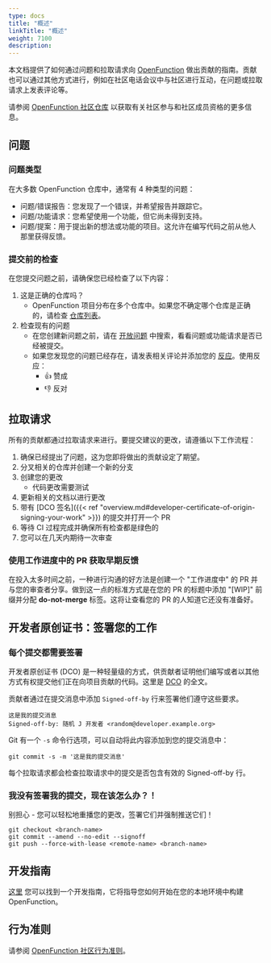 ```yaml
---
type: docs
title: "概述"
linkTitle: "概述"
weight: 7100
description:
---
```


本文档提供了如何通过问题和拉取请求向 [OpenFunction](https://github.com/OpenFunction) 做出贡献的指南。贡献也可以通过其他方式进行，例如在社区电话会议中与社区进行互动，在问题或拉取请求上发表评论等。

请参阅 [OpenFunction 社区仓库](https://github.com/OpenFunction/community) 以获取有关社区参与和社区成员资格的更多信息。

## 问题

### 问题类型

在大多数 OpenFunction 仓库中，通常有 4 种类型的问题：

- 问题/错误报告：您发现了一个错误，并希望报告并跟踪它。
- 问题/功能请求：您希望使用一个功能，但它尚未得到支持。
- 问题/提案：用于提出新的想法或功能的项目。这允许在编写代码之前从他人那里获得反馈。

### 提交前的检查

在您提交问题之前，请确保您已经检查了以下内容：

1. 这是正确的仓库吗？
    - OpenFunction 项目分布在多个仓库中。如果您不确定哪个仓库是正确的，请检查 [仓库列表](https://github.com/OpenFunction)。
2. 检查现有的问题
    - 在您创建新问题之前，请在 [开放问题](https://github.com/OpenFunction/OpenFunction/issues) 中搜索，看看问题或功能请求是否已经被提交。
    - 如果您发现您的问题已经存在，请发表相关评论并添加您的 [反应](https://github.com/blog/2119-add-reaction-to-pull-requests-issues-and-comments)。使用反应：
        - 👍 赞成
        - 👎 反对

## 拉取请求

所有的贡献都通过拉取请求来进行。要提交建议的更改，请遵循以下工作流程：

1. 确保已经提出了问题，这为您即将做出的贡献设定了期望。
2. 分叉相关的仓库并创建一个新的分支
3. 创建您的更改
    - 代码更改需要测试
4. 更新相关的文档以进行更改
5. 带有 [DCO 签名]({{< ref "overview.md#developer-certificate-of-origin-signing-your-work" >}}) 的提交并打开一个 PR
6. 等待 CI 过程完成并确保所有检查都是绿色的
7. 您可以在几天内期待一次审查

### 使用工作进度中的 PR 获取早期反馈

在投入太多时间之前，一种进行沟通的好方法是创建一个 "工作进度中" 的 PR 并与您的审查者分享。做到这一点的标准方式是在您的 PR 的标题中添加 "[WIP]" 前缀并分配 **do-not-merge** 标签。这将让查看您的 PR 的人知道它还没有准备好。

## 开发者原创证书：签署您的工作
### 每个提交都需要签署

开发者原创证书 (DCO) 是一种轻量级的方式，供贡献者证明他们编写或者以其他方式有权提交他们正在向项目贡献的代码。这里是 [DCO](https://developercertificate.org/) 的全文。

贡献者通过在提交消息中添加 `Signed-off-by` 行来签署他们遵守这些要求。

```
这是我的提交消息
Signed-off-by: 随机 J 开发者 <random@developer.example.org>
```

Git 有一个 `-s` 命令行选项，可以自动将此内容添加到您的提交消息中：
```
git commit -s -m '这是我的提交消息'
```

每个拉取请求都会检查拉取请求中的提交是否包含有效的 Signed-off-by 行。

### 我没有签署我的提交，现在该怎么办？！

别担心 - 您可以轻松地重播您的更改，签署它们并强制推送它们！

```
git checkout <branch-name>
git commit --amend --no-edit --signoff
git push --force-with-lease <remote-name> <branch-name>
```

## 开发指南

[这里](https://github.com/OpenFunction/OpenFunction/tree/main/docs/development) 您可以找到一个开发指南，它将指导您如何开始在您的本地环境中构建 OpenFunction。

## 行为准则

请参阅 [OpenFunction 社区行为准则](https://github.com/OpenFunction/OpenFunction/blob/main/code-of-conduct.md)。
